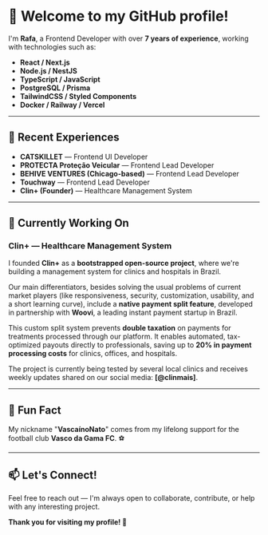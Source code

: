 # 👋 Welcome to my GitHub profile!

I'm **Rafa**, a Frontend Developer with over **7 years of experience**, working with technologies such as:

- **React / Next.js**
- **Node.js / NestJS**
- **TypeScript / JavaScript**
- **PostgreSQL / Prisma**
- **TailwindCSS / Styled Components**
- **Docker / Railway / Vercel**

---

## 🚀 Recent Experiences

- **CATSKILLET** — Frontend UI Developer  
- **PROTECTA Proteção Veicular** — Frontend Lead Developer  
- **BEHIVE VENTURES (Chicago-based)** — Frontend Lead Developer  
- **Touchway** — Frontend Lead Developer  
- **Clin+ (Founder)** — Healthcare Management System  

---

## 🔭 Currently Working On

### **Clin+ — Healthcare Management System**

I founded **Clin+** as a **bootstrapped open-source project**, where we're building a management system for clinics and hospitals in Brazil.

Our main differentiators, besides solving the usual problems of current market players (like responsiveness, security, customization, usability, and a short learning curve), include a **native payment split feature**, developed in partnership with **Woovi**, a leading instant payment startup in Brazil.

This custom split system prevents **double taxation** on payments for treatments processed through our platform. It enables automated, tax-optimized payouts directly to professionals, saving up to **20% in payment processing costs** for clinics, offices, and hospitals.

The project is currently being tested by several local clinics and receives weekly updates shared on our social media: **[@clinmais]**.

---

## 🎯 Fun Fact

My nickname "**VascaínoNato**" comes from my lifelong support for the football club **Vasco da Gama FC**. ⚽

---

## 📫 Let's Connect!

Feel free to reach out — I'm always open to collaborate, contribute, or help with any interesting project.

**Thank you for visiting my profile! 🚀**
